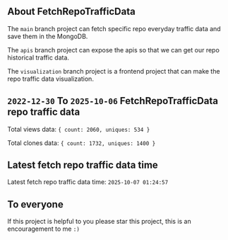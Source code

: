 ## About FetchRepoTrafficData

The `main` branch project can fetch specific repo everyday traffic data and save them in the MongoDB.

The `apis` branch project can expose the apis so that we can get our repo historical traffic data.

The `visualization` branch project is a frontend project that can make the repo traffic data visualization.

## `2022-12-30` To `2025-10-06` FetchRepoTrafficData repo traffic data

Total views data: `{ count: 2060, uniques: 534 }`

Total clones data: `{ count: 1732, uniques: 1400 }`

## Latest fetch repo traffic data time

Latest fetch repo traffic data time: `2025-10-07 01:24:57`

## To everyone

If this project is helpful to you please star this project, this is an encouragement to me `:)`



